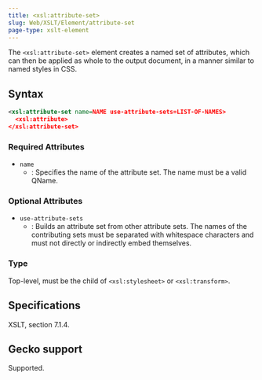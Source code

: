 ```yaml
---
title: <xsl:attribute-set>
slug: Web/XSLT/Element/attribute-set
page-type: xslt-element
---
```




The `<xsl:attribute-set>` element creates a named set of attributes, which can then be applied as whole to the output document, in a manner similar to named styles in CSS.

## Syntax

```xml
<xsl:attribute-set name=NAME use-attribute-sets=LIST-OF-NAMES>
  <xsl:attribute>
</xsl:attribute-set>
```

### Required Attributes

- `name`
  - : Specifies the name of the attribute set. The name must be a valid QName.

### Optional Attributes

- `use-attribute-sets`
  - : Builds an attribute set from other attribute sets. The names of the contributing sets must be separated with whitespace characters and must not directly or indirectly embed themselves.

### Type

Top-level, must be the child of `<xsl:stylesheet>` or `<xsl:transform>`.

## Specifications

XSLT, section 7.1.4.

## Gecko support

Supported.
